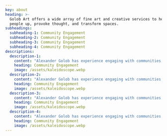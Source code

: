 ```yaml
---
key: about
heading: >-
  Golob Art offers a wide array of fine art and creative services to help lift
  people up, provoke thought, and transform spaces.
subheadings:
  subheading-1: Community Engagement
  subheading-2: Community Engagement
  subheading-3: Community Engagement
  subheading-4: Community Engagement
descriptions:
  description-1:
    content: "Alexander Golob has experience engaging with communities, conducting research, and developing and implementing art and placemaking policy, strategy, and integration. His studio has worked with city governments on policy and implementation, non-profits embarking upon art initiative, and early stage start-ups looking for guidance.\r\n\r\nArt provides benefits for sense of community, business, marketing, and health. Sometimes, it helps to have an artist to integrate that perspective into a community, business, or project.\r"
    heading: Community Engagement
    image: /assets/kaleidoscope.webp
  description-2:
    content: "Alexander Golob has experience engaging with communities, conducting research, and developing and implementing art and placemaking policy, strategy, and integration. His studio has worked with city governments on policy and implementation, non-profits embarking upon art initiative, and early stage start-ups looking for guidance.\r\n\r\nArt provides benefits for sense of community, business, marketing, and health. Sometimes, it helps to have an artist to integrate that perspective into a community, business, or project.\r"
    heading: Community Engagement
    image: /assets/kaleidoscope.webp
  description-3:
    content: "Alexander Golob has experience engaging with communities, conducting research, and developing and implementing art and placemaking policy, strategy, and integration. His studio has worked with city governments on policy and implementation, non-profits embarking upon art initiative, and early stage start-ups looking for guidance.\r\n\r\nArt provides benefits for sense of community, business, marketing, and health. Sometimes, it helps to have an artist to integrate that perspective into a community, business, or project.\r"
    heading: Community Engagement
    image: /assets/kaleidoscope.webp
  description-4:
    content: "Alexander Golob has experience engaging with communities, conducting research, and developing and implementing art and placemaking policy, strategy, and integration. His studio has worked with city governments on policy and implementation, non-profits embarking upon art initiative, and early stage start-ups looking for guidance.\r\n\r\nArt provides benefits for sense of community, business, marketing, and health. Sometimes, it helps to have an artist to integrate that perspective into a community, business, or project.\r\n"
    heading: Community Engagement
    image: /assets/kaleidoscope.webp
---
```

